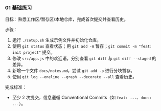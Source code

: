 ### 01 基础练习

目标：熟悉工作区/暂存区/本地仓库，完成首次提交并查看历史。

步骤：

1) 运行 `./setup.sh` 生成示例文件并初始化仓库。
2) 使用 `git status` 查看状态；用 `git add -A` 暂存；`git commit -m "feat: init project"` 提交。
3) 修改 `src/app.js` 中的欢迎语，分别查看 `git diff` 与 `git diff --staged` 的差异。
4) 新增一个文件 `docs/notes.md`，尝试 `git add -p` 进行分块暂存。
5) 使用 `git log --oneline --graph --decorate --all` 查看历史。

完成标准：
- 至少 2 次提交，信息遵循 Conventional Commits（如 `feat: ...`、`docs: ...`）。



